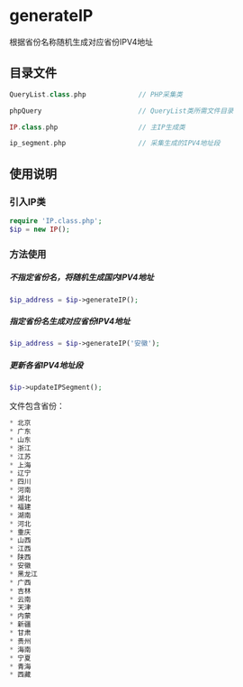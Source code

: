 # generateIP
根据省份名称随机生成对应省份IPV4地址

## 目录文件
```php
QueryList.class.php             // PHP采集类
```
```php
phpQuery                        // QueryList类所需文件目录
```
```php
IP.class.php                    // 主IP生成类
```
```php
ip_segment.php                  // 采集生成的IPV4地址段
```

## 使用说明

### 引入IP类
```php
require 'IP.class.php';
$ip = new IP();
```
### 方法使用

##### 不指定省份名，将随机生成国内IPV4地址
```php
$ip_address = $ip->generateIP();
```

##### 指定省份名生成对应省份IPV4地址
```php
$ip_address = $ip->generateIP('安徽');
```

##### 更新各省IPV4地址段
```php
$ip->updateIPSegment();
```

文件包含省份：
```php
* 北京
* 广东
* 山东
* 浙江
* 江苏
* 上海
* 辽宁
* 四川
* 河南
* 湖北
* 福建
* 湖南
* 河北
* 重庆
* 山西
* 江西
* 陕西
* 安徽
* 黑龙江
* 广西
* 吉林
* 云南
* 天津
* 内蒙
* 新疆
* 甘肃
* 贵州
* 海南
* 宁夏
* 青海
* 西藏
 ```
